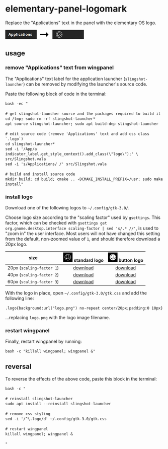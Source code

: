 # elementary-panel-logomark

Replace the "Applications" text in the panel with the elementary OS logo.

<img src="example.png" width="250">

## usage

### remove "Applications" text from wingpanel

The "Applications" text label for the application launcher (`slingshot-launcher`) can be removed by modifying the launcher's source code.

Paste the following block of code in the terminal:

```
bash -ec "

# get slingshot-launcher source and the packages required to build it
cd /tmp; sudo rm -rf slingshot-launcher*
apt source slingshot-launcher; sudo apt build-dep slingshot-launcher

# edit source code (remove 'Applications' text and add css class `.logo`)
cd slingshot-launcher*
sed -i '/App/a indicator_label.get_style_context().add_class(\"logo\");' \
src/Slingshot.vala
sed -i 's/Applications/ /' src/Slingshot.vala

# build and install source code
mkdir build; cd build; cmake .. -DCMAKE_INSTALL_PREFIX=/usr; sudo make install"
```

### install logo

Download one of the following logos to `~/.config/gtk-3.0/`.

Choose logo size according to the "scaling factor" used by `gsettings`. This factor, which can be checked with `gsettings get org.gnome.desktop.interface scaling-factor | sed 's/.* //'`, is used to "zoom in" the user interface. Most users will not have changed this setting from the default, non-zoomed value of `1`, and should therefore download a 20px logo.

 size                      | <img src="example-logo-standard.png" width="30"> standard logo | <img src="example-logo-button.png" width="30"> button logo
:-------------------------:|:--------------------------------------------------------------:|:------------------------------------------------------------:
 20px (`scaling-factor 1`) | [download](https://git.io/v9eJ2)                               | [download](https://git.io/v9eJX)
 40px (`scaling-factor 2`) | [download](https://git.io/v9eJK)                               | [download](https://git.io/v9eJM)
 60px (`scaling-factor 3`) | [download](https://git.io/v9eJi)                               | [download](https://git.io/v9eJ9)

With the logo in place, open `~/.config/gtk-3.0/gtk.css` and add the following line:

```
.logo{background:url("logo.png") no-repeat center/20px;padding:0 10px}
```

...replacing `logo.png` with the logo image filename.

### restart wingpanel

Finally, restart wingpanel by running:

```
bash -c "killall wingpanel; wingpanel &"
```

## reversal

To reverse the effects of the above code, paste this block in the terminal:

```
bash -c "

# reinstall slingshot-launcher
sudo apt install --reinstall slingshot-launcher

# remove css styling
sed -i '/^\.logo/d' ~/.config/gtk-3.0/gtk.css

# restart wingpanel
killall wingpanel; wingpanel &

"
```
